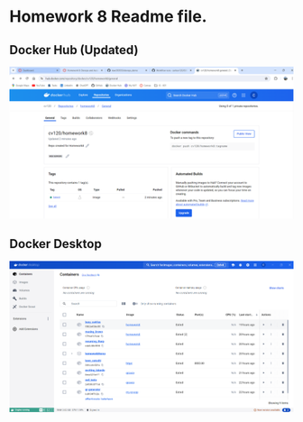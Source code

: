 # Homework 8 Readme file.

## Docker Hub (Updated)

![Homework8](image-2.png)

## Docker Desktop

![Desktop](image-1.png)